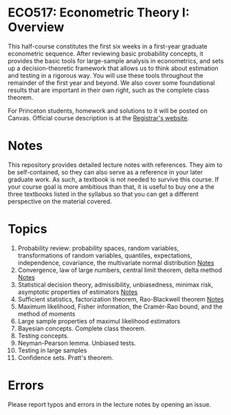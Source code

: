 # ECO517: Econometric Theory I: Overview

This half-course constitutes the first six weeks in a first-year graduate
econometric sequence. After reviewing basic probability concepts, it provides
the basic tools for large-sample analysis in econometrics, and sets up a
decision-theoretic framework that allows us to think about estimation and
testing in a rigorous way. You will use these tools throughout the remainder of
the first year and beyond. We also cover some foundational results that are
important in their own right, such as the complete class theorem.

For Princeton students, homework and solutions to it will be posted on Canvas.
Official course description is at the [Registrar's website](https://registrar.princeton.edu/course-offerings/course-details?term=1252&courseid=001446).

# Notes

This repository provides detailed lecture notes with references. They aim to be
self-contained, so they can also serve as a reference in your later graduate
work. As such, a textbook is not needed to survive this course. If your course
goal is more ambitious than that, it is useful to buy one a the three textbooks
listed in the syllabus so that you can get a different perspective on the
material covered.

# Topics

1. Probability review: probability spaces, random variables, transformations of
   random variables, quantiles, expectations, independence, covariance, the
   multivariate normal distribution [Notes](eco517_l1.pdf)
2. Convergence, law of large numbers, central limit theorem, delta method
   [Notes](eco517_l2.pdf)
3. Statistical decision theory, admissibility, unbiasedness, minimax risk,
   asymptotic properties of estimators [Notes](eco517_l3.pdf)
4. Sufficient statistics, factorization theorem, Rao-Blackwell theorem
   [Notes](eco517_l4.pdf)
5. Maximum likelihood, Fisher information, the Cramér-Rao bound, and the method
   of moments
6. Large sample properties of maximul likelihood estimators
7. Bayesian concepts. Complete class theorem.
8. Testing concepts.
9. Neyman-Pearson lemma. Unbiased tests.
10. Testing in large samples
11. Confidence sets. Pratt's theorem.

# Errors

Please report typos and errors in the lecture notes by opening an issue.
